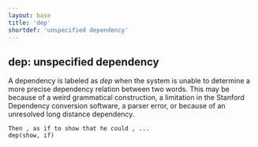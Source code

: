 ```yaml
---
layout: base
title: 'dep'
shortdef: 'unspecified dependency'
---
```


## dep: unspecified dependency

A dependency is labeled as *dep* when the system is unable to
determine a more precise dependency relation between two words.  This
may be because of a weird grammatical construction, a limitation in
the Stanford Dependency conversion software, a parser error, or
because of an unresolved long distance dependency.

~~~ sdparse
Then , as if to show that he could , ...
dep(show, if)
~~~
